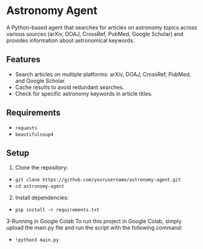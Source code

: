 # Astronomy Agent

A Python-based agent that searches for articles on astronomy topics across various sources (arXiv, DOAJ, CrossRef, PubMed, Google Scholar) and provides information about astronomical keywords.

## Features

- Search articles on multiple platforms: arXiv, DOAJ, CrossRef, PubMed, and Google Scholar.
- Cache results to avoid redundant searches.
- Check for specific astronomy keywords in article titles.

## Requirements

- `requests`
- `beautifulsoup4`

## Setup

1. Clone the repository:
- `git clone https://github.com/yourusername/astronomy-agent.git`
- `cd astronomy-agent`

2. Install dependencies:
- `pip install -r requirements.txt`

3-Running in Google Colab
To run this project in Google Colab, simply upload the main.py file and run the script with the following command:
- `!python3 main.py`


